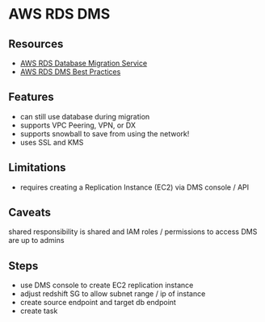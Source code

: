 # AWS RDS DMS

## Resources

- [AWS RDS Database Migration Service](https://docs.aws.amazon.com/dms/latest/userguide/Welcome.html)
- [AWS RDS DMS Best Practices](https://docs.aws.amazon.com/dms/latest/userguide/CHAP_BestPractices.html)

## Features

- can still use database during migration
- supports VPC Peering, VPN, or DX
- supports snowball to save from using the network!
- uses SSL and KMS

## Limitations

- requires creating a Replication Instance (EC2) via DMS console / API

## Caveats

shared responsibility is shared and IAM roles / permissions to access DMS are up to admins

## Steps

- use DMS console to create EC2 replication instance
- adjust redshift SG to allow subnet range / ip of instance
- create source endpoint and target db endpoint
- create task
